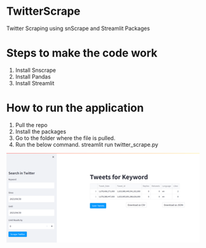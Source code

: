 # TwitterScrape
Twitter Scraping using snScrape and Streamlit Packages
# Steps to make the code work
  1. Install Snscrape
  2. Install Pandas
  3. Install Streamlit
  
# How to run the application
1. Pull the repo
2. Install the packages
3. Go to the folder where the file is pulled.
4. Run the below command.
  streamlit run twitter_scrape.py
 
![Project output](images/Project_snapshot.PNG)


